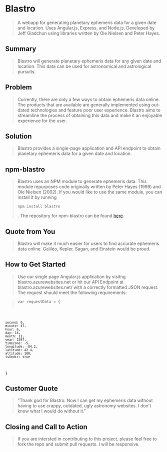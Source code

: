 # Blastro #

> A webapp for generating planetary ephemeris data for a given date and location. Uses Angular.js, Express, and Node.js. Developed by Jeff Gladchun using libraries written by Ole Nielsen and Peter Hayes.

## Summary ##
  > Blastro will generate planetary ephemeris data for any given date and location. This data can be used for astronomical and astrological pursuits.

## Problem ##
  > Currently, there are only a few ways to obtain ephemeris data online. The products that are available are generally implemented using out-dated technologies and feature poor user experience. Blastro aims to streamline the process of obtaining this data and make it an enjoyable experience for the user.

## Solution ##
  > Blastro provides a single-page application and API endpoint to obtain planetary ephemeris data for a given date and location.

## npm-blastro ##
  > Blastro uses an NPM module to generate ephemeris data. This module repurposes code originally written by Peter Hayes (1999) and Ole Nielsen (2002). If you would like to use the same module, you can install it by running <pre><code>npm install blastro</code></pre>. The repository for npm-blastro can be found <a href="http://www.github.com/jgladch/npm-blastro">here</a>.

## Quote from You ##
  > Blastro will make it much easier for users to find accurate ephemeris data online. Galileo, Kepler, Sagan, and Einstein would be proud.

## How to Get Started ##
  > Use our single page Angular.js application by visitng blastro.azurewebsites.net or hit our API Endpoint at blastro.azurewebsites.net/ with a correctly formatted JSON request. The request should meet the following requirements:

  ><pre><code>var requestData = {
    second: 0,
    minute: 47,
    hour: 6,
    day: 14,
    month: 11,
    year: 1987,
    timezone: -5,
    longitude: -84.2,
    latitude: 42.4,   
    altitude: 100,
    isVedic: true
  }
</code></pre>

## Customer Quote ##
  > "Thank god for Blastro. Now I can get my ephemeris data without having to use crappy, outdated, ugly astronomy websites. I don't know what I would do without it."

## Closing and Call to Action ##
  > If you are intersted in contributing to this project, please feel free to fork the repo and submit pull requests. I will be responsive.
